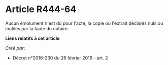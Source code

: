 # Article R444-64

Aucun émolument n'est dû pour l'acte, la copie ou l'extrait déclarés nuls ou inutiles par la faute du notaire.

**Liens relatifs à cet article**

_Créé par_:

  - Décret n°2016-230 du 26 février 2016 - art. 2
